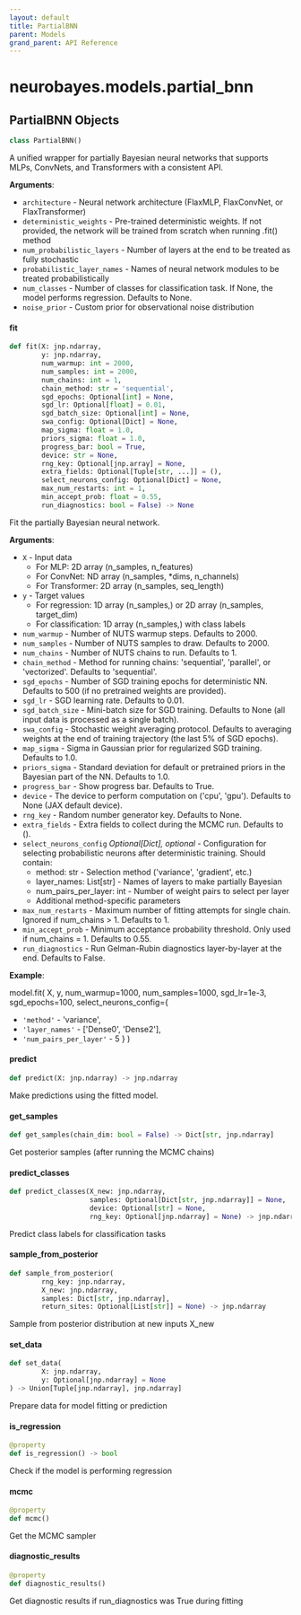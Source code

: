 ```yaml
---
layout: default
title: PartialBNN
parent: Models
grand_parent: API Reference
---
```


<a id="neurobayes.models.partial_bnn"></a>

# neurobayes.models.partial\_bnn

<a id="neurobayes.models.partial_bnn.PartialBNN"></a>

## PartialBNN Objects

```python
class PartialBNN()
```

A unified wrapper for partially Bayesian neural networks that supports MLPs,
ConvNets, and Transformers with a consistent API.

**Arguments**:

- `architecture` - Neural network architecture (FlaxMLP, FlaxConvNet, or FlaxTransformer)
- `deterministic_weights` - Pre-trained deterministic weights. If not provided,
  the network will be trained from scratch when running .fit() method
- `num_probabilistic_layers` - Number of layers at the end to be treated as fully stochastic
- `probabilistic_layer_names` - Names of neural network modules to be treated probabilistically
- `num_classes` - Number of classes for classification task.
  If None, the model performs regression. Defaults to None.
- `noise_prior` - Custom prior for observational noise distribution

<a id="neurobayes.models.partial_bnn.PartialBNN.fit"></a>

#### fit

```python
def fit(X: jnp.ndarray,
        y: jnp.ndarray,
        num_warmup: int = 2000,
        num_samples: int = 2000,
        num_chains: int = 1,
        chain_method: str = 'sequential',
        sgd_epochs: Optional[int] = None,
        sgd_lr: Optional[float] = 0.01,
        sgd_batch_size: Optional[int] = None,
        swa_config: Optional[Dict] = None,
        map_sigma: float = 1.0,
        priors_sigma: float = 1.0,
        progress_bar: bool = True,
        device: str = None,
        rng_key: Optional[jnp.array] = None,
        extra_fields: Optional[Tuple[str, ...]] = (),
        select_neurons_config: Optional[Dict] = None,
        max_num_restarts: int = 1,
        min_accept_prob: float = 0.55,
        run_diagnostics: bool = False) -> None
```

Fit the partially Bayesian neural network.

**Arguments**:

- `X` - Input data
  - For MLP: 2D array (n_samples, n_features)
  - For ConvNet: ND array (n_samples, *dims, n_channels)
  - For Transformer: 2D array (n_samples, seq_length)
- `y` - Target values
  - For regression: 1D array (n_samples,) or 2D array (n_samples, target_dim)
  - For classification: 1D array (n_samples,) with class labels
- `num_warmup` - Number of NUTS warmup steps. Defaults to 2000.
- `num_samples` - Number of NUTS samples to draw. Defaults to 2000.
- `num_chains` - Number of NUTS chains to run. Defaults to 1.
- `chain_method` - Method for running chains: 'sequential', 'parallel',
  or 'vectorized'. Defaults to 'sequential'.
- `sgd_epochs` - Number of SGD training epochs for deterministic NN.
  Defaults to 500 (if no pretrained weights are provided).
- `sgd_lr` - SGD learning rate. Defaults to 0.01.
- `sgd_batch_size` - Mini-batch size for SGD training.
  Defaults to None (all input data is processed as a single batch).
- `swa_config` - Stochastic weight averaging protocol. Defaults to averaging weights
  at the end of training trajectory (the last 5% of SGD epochs).
- `map_sigma` - Sigma in Gaussian prior for regularized SGD training. Defaults to 1.0.
- `priors_sigma` - Standard deviation for default or pretrained priors
  in the Bayesian part of the NN. Defaults to 1.0.
- `progress_bar` - Show progress bar. Defaults to True.
- `device` - The device to perform computation on ('cpu', 'gpu').
  Defaults to None (JAX default device).
- `rng_key` - Random number generator key. Defaults to None.
- `extra_fields` - Extra fields to collect during the MCMC run.
  Defaults to ().
- `select_neurons_config` _Optional[Dict], optional_ - Configuration for selecting
  probabilistic neurons after deterministic training. Should contain:
  - method: str - Selection method ('variance', 'gradient', etc.)
  - layer_names: List[str] - Names of layers to make partially Bayesian
  - num_pairs_per_layer: int - Number of weight pairs to select per layer
  - Additional method-specific parameters
- `max_num_restarts` - Maximum number of fitting attempts for single chain.
  Ignored if num_chains > 1. Defaults to 1.
- `min_accept_prob` - Minimum acceptance probability threshold.
  Only used if num_chains = 1. Defaults to 0.55.
- `run_diagnostics` - Run Gelman-Rubin diagnostics layer-by-layer at the end.
  Defaults to False.
  

**Example**:

  model.fit(
  X, y, num_warmup=1000, num_samples=1000,
  sgd_lr=1e-3, sgd_epochs=100,
  select_neurons_config={
- `'method'` - 'variance',
- `'layer_names'` - ['Dense0', 'Dense2'],
- `'num_pairs_per_layer'` - 5
  }
  )

<a id="neurobayes.models.partial_bnn.PartialBNN.predict"></a>

#### predict

```python
def predict(X: jnp.ndarray) -> jnp.ndarray
```

Make predictions using the fitted model.

<a id="neurobayes.models.partial_bnn.PartialBNN.get_samples"></a>

#### get\_samples

```python
def get_samples(chain_dim: bool = False) -> Dict[str, jnp.ndarray]
```

Get posterior samples (after running the MCMC chains)

<a id="neurobayes.models.partial_bnn.PartialBNN.predict_classes"></a>

#### predict\_classes

```python
def predict_classes(X_new: jnp.ndarray,
                    samples: Optional[Dict[str, jnp.ndarray]] = None,
                    device: Optional[str] = None,
                    rng_key: Optional[jnp.ndarray] = None) -> jnp.ndarray
```

Predict class labels for classification tasks

<a id="neurobayes.models.partial_bnn.PartialBNN.sample_from_posterior"></a>

#### sample\_from\_posterior

```python
def sample_from_posterior(
        rng_key: jnp.ndarray,
        X_new: jnp.ndarray,
        samples: Dict[str, jnp.ndarray],
        return_sites: Optional[List[str]] = None) -> jnp.ndarray
```

Sample from posterior distribution at new inputs X_new

<a id="neurobayes.models.partial_bnn.PartialBNN.set_data"></a>

#### set\_data

```python
def set_data(
        X: jnp.ndarray,
        y: Optional[jnp.ndarray] = None
) -> Union[Tuple[jnp.ndarray], jnp.ndarray]
```

Prepare data for model fitting or prediction

<a id="neurobayes.models.partial_bnn.PartialBNN.is_regression"></a>

#### is\_regression

```python
@property
def is_regression() -> bool
```

Check if the model is performing regression

<a id="neurobayes.models.partial_bnn.PartialBNN.mcmc"></a>

#### mcmc

```python
@property
def mcmc()
```

Get the MCMC sampler

<a id="neurobayes.models.partial_bnn.PartialBNN.diagnostic_results"></a>

#### diagnostic\_results

```python
@property
def diagnostic_results()
```

Get diagnostic results if run_diagnostics was True during fitting


